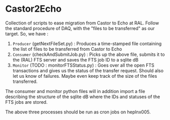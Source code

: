 # Castor2Echo
Collection of scripts to ease migration from Castor to Echo at RAL.
Follow the standard procedure of DAQ, with the "files to be transferred" as our target. So, we have :

1. `Producer` (getNextFileSet.py) : Produces a time-stamped file containing the list of files to be transferred from Castor to Echo
2. `Consumer` (checkAndSubmitJob.py) : Picks up the above file, submits it to the (RAL) FTS server and saves the FTS job ID to a sqlite dB
3. `Monitor` (TODO : monitorFTSStatus.py) : Goes over all the open FTS transactions and gives us the status of the transfer request. Should also let us know of failures. Maybe even keep track of the size of the files transferred.

The consumer and monitor python files will in addition import a file describing the structure of the sqlite dB where the IDs and statuses of the FTS jobs are stored.

The above three processes should be run as cron jobs on heplnx005.

